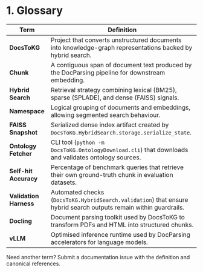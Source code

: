 # 1. Glossary

| Term | Definition |
|------|------------|
| **DocsToKG** | Project that converts unstructured documents into knowledge-graph representations backed by hybrid search. |
| **Chunk** | A contiguous span of document text produced by the DocParsing pipeline for downstream embedding. |
| **Hybrid Search** | Retrieval strategy combining lexical (BM25), sparse (SPLADE), and dense (FAISS) signals. |
| **Namespace** | Logical grouping of documents and embeddings, allowing segmented search behaviour. |
| **FAISS Snapshot** | Serialized dense index artifact created by `DocsToKG.HybridSearch.storage.serialize_state`. |
| **Ontology Fetcher** | CLI tool (`python -m DocsToKG.OntologyDownload.cli`) that downloads and validates ontology sources. |
| **Self-hit Accuracy** | Percentage of benchmark queries that retrieve their own ground-truth chunk in evaluation datasets. |
| **Validation Harness** | Automated checks (`DocsToKG.HybridSearch.validation`) that ensure hybrid search outputs remain within guardrails. |
| **Docling** | Document parsing toolkit used by DocsToKG to transform PDFs and HTML into structured chunks. |
| **vLLM** | Optimised inference runtime used by DocParsing accelerators for language models. |

Need another term? Submit a documentation issue with the definition and canonical references.

